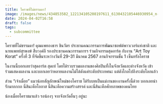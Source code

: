 ```yaml
---
title: โคราชที่ไม่ธรรมดา!
image: /images/news/434853582_122134105208197611_6130432105446930954_n-2.jpg
date: 2024-04-02T16:58
draft: false
tags:
  - subcommittee
---
```

โคราชที่ไม่ธรรมดา! คุณแพทองธาร ชินวัตร ประธานคณะกรรมการพัฒนาซอฟต์พาวเวอร์แห่งชาติ และนายแพทย์สุรพงษ์ สืบวงศ์ลี รองประธานคณะกรรมการฯ ร่วมกิจกรรมสุดอาร์ต กับงาน “Art Toy Korat” ครั้งที่ 3 ที่จัดขึ้นระหว่างวันที่ 29-31 มีนาคม 2567 ลานกิจกรรมชั้น 1 เซ็นทรัลโคราช

ในงานนี้บอกเลยว่าสุดอาร์ต สุดเท่ โดยได้รวบรวมผลงานของศิลปินทั้งในจังหวัดและต่างจังหวัด เข้าร่วมแสดงผลงาน และบอกเลยว่าหลายผลงานไม่ได้ดังแค่ระดับประเทศนะ แต่ดังไกลไปถึงระดับโลกแล้ว

ส่วน “เจ้าเมื่อย” แมวน้อยสัญลักษณ์ใหม่ของโคราช ได้รับบทเป็นแม่งานของงานครั้งนี้ด้วย บอกเลยน่ารักมากกกก นี่สินะคือโอกาส นี่สินะคือความสร้างสรรค์ และนี่สินะคือศักยภาพของคนไทย

น้องเมื่อยโคราชมาแล้ว รอน้องๆ จากจังหวัดอื่นๆ อยู่นะ
